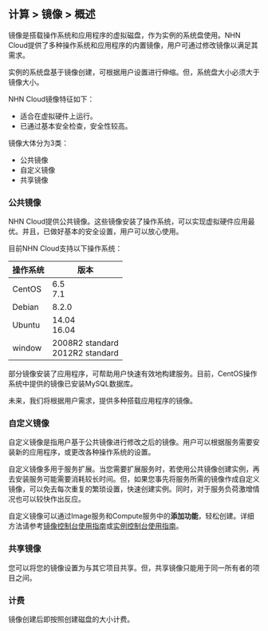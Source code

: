 ## 计算 > 镜像 > 概述

镜像是搭载操作系统和应用程序的虚拟磁盘，作为实例的系统盘使用。NHN Cloud提供了多种操作系统和应用程序的内置镜像，用户可通过修改镜像以满足其需求。

实例的系统盘基于镜像创建，可根据用户设置进行伸缩。但，系统盘大小必须大于镜像大小。

NHN Cloud镜像特征如下：

- 适合在虚拟硬件上运行。
- 已通过基本安全检查，安全性较高。

镜像大体分为3类：

* 公共镜像
* 自定义镜像
* 共享镜像

### 公共镜像

NHN Cloud提供公共镜像。这些镜像安装了操作系统，可以实现虚拟硬件应用最优。并且，已做好基本的安全设置，用户可以放心使用。

目前NHN Cloud支持以下操作系统：

| 操作系统 | 版本 |
|------- | ---- |
| CentOS | 6.5<br>7.1|
| Debian | 8.2.0 |
| Ubuntu | 14.04<br>16.04 |
| window | 2008R2 standard<br>2012R2 standard |

部分镜像安装了应用程序，可帮助用户快速有效地构建服务。目前，CentOS操作系统中提供的镜像已安装MySQL数据库。

未来，我们将根据用户需求，提供多种搭载应用程序的镜像。

### 自定义镜像

自定义镜像是指用户基于公共镜像进行修改之后的镜像。用户可以根据服务需要安装新的应用程序，或更改各种操作系统的设置。

自定义镜像多用于服务扩展。当您需要扩展服务时，若使用公共镜像创建实例，再去安装服务可能需要消耗较长时间。但，如果您事先将服务所需的镜像作成自定义镜像，可以免去每次重复的繁琐设置，快速创建实例。同时，对于服务负荷激增情况也可以较快作出反应。

自定义镜像可以通过Image服务和Compute服务中的**添加功能**，轻松创建。详细方法请参考[镜像控制台使用指南](/Compute/Image/zh/console-guide/)或[实例控制台使用指南](/Compute/Instance/zh/console-guide/)。

### 共享镜像

您可以将您的镜像设置为与其它项目共享。但，共享镜像只能用于同一所有者的项目之间。

### 计费

镜像创建后即按照创建磁盘的大小计费。
